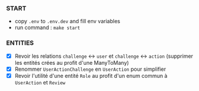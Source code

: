 ### START

- copy `.env` to `.env.dev` and fill env variables
- run command : `make start`

### ENTITIES

- [x] Revoir les relations `challenge` ↔ `user` et `challenge` ↔ `action`
      (supprimer les entités crées au profit d'une ManyToMany)
- [x] Renommer `UserActionChallenge` en `UserAction` pour simplifier
- [x] Revoir l'utilité d'une entité `Role` au profit d'un enum commun à `UserAction` et `Review`
